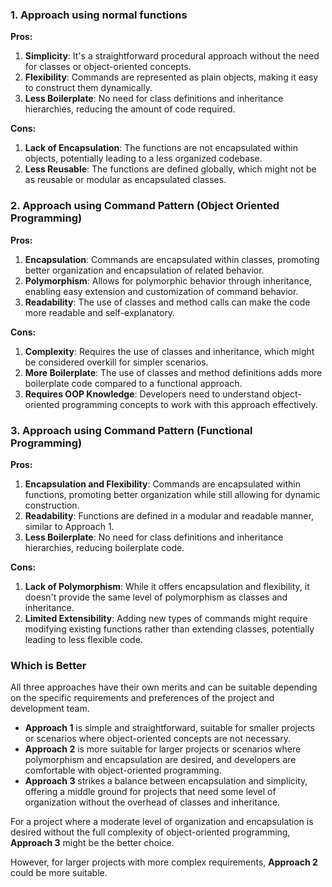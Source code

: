 ### 1. Approach using normal functions

**Pros:**

1. **Simplicity**: It's a straightforward procedural approach without the need for classes or object-oriented concepts.
2. **Flexibility**: Commands are represented as plain objects, making it easy to construct them dynamically.
3. **Less Boilerplate**: No need for class definitions and inheritance hierarchies, reducing the amount of code required.

**Cons:**

1. **Lack of Encapsulation**: The functions are not encapsulated within objects, potentially leading to a less organized codebase.
2. **Less Reusable**: The functions are defined globally, which might not be as reusable or modular as encapsulated classes.

### 2. Approach using Command Pattern (Object Oriented Programming)

**Pros:**

1. **Encapsulation**: Commands are encapsulated within classes, promoting better organization and encapsulation of related behavior.
2. **Polymorphism**: Allows for polymorphic behavior through inheritance, enabling easy extension and customization of command behavior.
3. **Readability**: The use of classes and method calls can make the code more readable and self-explanatory.

**Cons:**

1. **Complexity**: Requires the use of classes and inheritance, which might be considered overkill for simpler scenarios.
2. **More Boilerplate**: The use of classes and method definitions adds more boilerplate code compared to a functional approach.
3. **Requires OOP Knowledge**: Developers need to understand object-oriented programming concepts to work with this approach effectively.

### 3. Approach using Command Pattern (Functional Programming)

**Pros:**

1. **Encapsulation and Flexibility**: Commands are encapsulated within functions, promoting better organization while still allowing for dynamic construction.
2. **Readability**: Functions are defined in a modular and readable manner, similar to Approach 1.
3. **Less Boilerplate**: No need for class definitions and inheritance hierarchies, reducing boilerplate code.

**Cons:**

1. **Lack of Polymorphism**: While it offers encapsulation and flexibility, it doesn't provide the same level of polymorphism as classes and inheritance.
2. **Limited Extensibility**: Adding new types of commands might require modifying existing functions rather than extending classes, potentially leading to less flexible code.

### Which is Better

All three approaches have their own merits and can be suitable depending on the specific requirements and preferences of the project and development team.

- **Approach 1** is simple and straightforward, suitable for smaller projects or scenarios where object-oriented concepts are not necessary.
- **Approach 2** is more suitable for larger projects or scenarios where polymorphism and encapsulation are desired, and developers are comfortable with object-oriented programming.
- **Approach 3** strikes a balance between encapsulation and simplicity, offering a middle ground for projects that need some level of organization without the overhead of classes and inheritance.

For a project where a moderate level of organization and encapsulation is desired without the full complexity of object-oriented programming, **Approach 3** might be the better choice.

However, for larger projects with more complex requirements, **Approach 2** could be more suitable.
